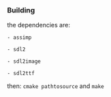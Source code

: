 ### Building ###

the dependencies are:

    - assimp

    - sdl2

    - sdl2image
    
    - sdl2ttf

then: ```cmake pathtosource``` and ```make```
